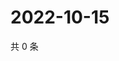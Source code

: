 # 2022-10-15

共 0 条

<!-- BEGIN WEIBO -->
<!-- 最后更新时间 Sat Oct 15 2022 21:30:37 GMT+0800 (China Standard Time) -->

<!-- END WEIBO -->
